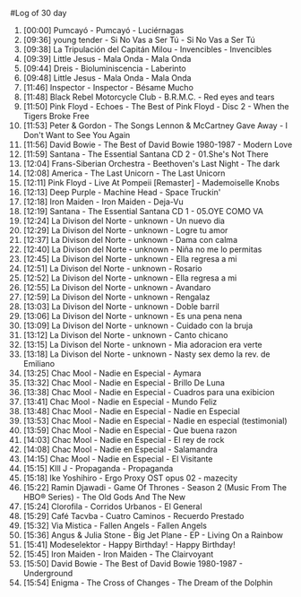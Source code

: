 #Log of 30 day

1. [00:00] Pumcayó - Pumcayó - Luciérnagas
1. [09:36] young tender - Si No Vas a Ser Tú - Si No Vas a Ser Tú
1. [09:38] La Tripulación del Capitán Milou - Invencibles - Invencibles
1. [09:39] Little Jesus - Mala Onda - Mala Onda
1. [09:44] Dreis - Bioluminiscencia - Laberinto
1. [09:48] Little Jesus - Mala Onda - Mala Onda
1. [11:46] Inspector - Inspector - Bésame Mucho
1. [11:48] Black Rebel Motorcycle Club - B.R.M.C. - Red eyes and tears
1. [11:50] Pink Floyd - Echoes - The Best of Pink Floyd - Disc 2 - When the Tigers Broke Free
1. [11:53] Peter & Gordon - The Songs Lennon & McCartney Gave Away - I Don't Want to See You Again
1. [11:56] David Bowie - The Best of David Bowie 1980-1987 - Modern Love
1. [11:59] Santana - The Essential Santana CD 2 - 01.She's Not There
1. [12:04] Frans-Siberian Orchestra - Beethoven's Last Night - The dark
1. [12:08] America - The Last Unicorn - The Last Unicorn
1. [12:11] Pink Floyd - Live At Pompeii [Remaster] - Mademoiselle Knobs
1. [12:13] Deep Purple - Machine Head - Space Truckin'
1. [12:18] Iron Maiden - Iron Maiden - Deja-Vu
1. [12:19] Santana - The Essential Santana CD 1 - 05.OYE COMO VA
1. [12:24] La Divison del Norte - unknown - Un nuevo dia
1. [12:29] La Divison del Norte - unknown - Logre tu amor
1. [12:37] La Divison del Norte - unknown - Dama con calma
1. [12:40] La Divison del Norte - unknown - Niña no me lo permitas
1. [12:45] La Divison del Norte - unknown - Ella regresa a mi
1. [12:51] La Divison del Norte - unknown - Rosario
1. [12:52] La Divison del Norte - unknown - Ella regresa a mi
1. [12:55] La Divison del Norte - unknown - Avandaro
1. [12:59] La Divison del Norte - unknown - Rengalaz
1. [13:03] La Divison del Norte - unknown - Doble barril
1. [13:06] La Divison del Norte - unknown - Es una pena nena
1. [13:09] La Divison del Norte - unknown - Cuidado con la bruja
1. [13:12] La Divison del Norte - unknown - Canto chicano
1. [13:15] La Divison del Norte - unknown - Mia adoracion era verte
1. [13:18] La Divison del Norte - unknown - Nasty sex demo la rev. de Emiliano
1. [13:25] Chac Mool - Nadie en Especial - Aymara
1. [13:32] Chac Mool - Nadie en Especial - Brillo De Luna
1. [13:38] Chac Mool - Nadie en Especial - Cuadros para una exibicion
1. [13:41] Chac Mool - Nadie en Especial - Mundo Feliz
1. [13:48] Chac Mool - Nadie en Especial - Nadie en Especial
1. [13:53] Chac Mool - Nadie en Especial - Nadie en especial (testimonial)
1. [13:59] Chac Mool - Nadie en Especial - Que buena razon
1. [14:03] Chac Mool - Nadie en Especial - El rey de rock
1. [14:08] Chac Mool - Nadie en Especial - Salamandra
1. [14:15] Chac Mool - Nadie en Especial - El Visitante
1. [15:15] KIll J - Propaganda - Propaganda
1. [15:18] Ike Yoshihiro - Ergo Proxy OST opus 02 - mazecity
1. [15:22] Ramin Djawadi - Game Of Thrones - Season 2 (Music From The HBO® Series) - The Old Gods And The New
1. [15:24] Clorofila - Corridos Urbanos - El General
1. [15:29] Café Tacvba - Cuatro Caminos - Recuerdo Prestado
1. [15:32] Via Mistica - Fallen Angels - Fallen Angels
1. [15:36] Angus & Julia Stone - Big Jet Plane - EP - Living On a Rainbow
1. [15:41] Modeselektor - Happy Birthday! - Happy Birthday!
1. [15:45] Iron Maiden - Iron Maiden - The Clairvoyant
1. [15:50] David Bowie - The Best of David Bowie 1980-1987 - Underground
1. [15:54] Enigma - The Cross of Changes - The Dream of the Dolphin

